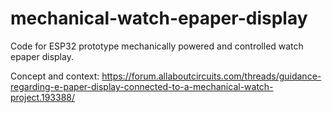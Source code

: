 # mechanical-watch-epaper-display
Code for ESP32 prototype mechanically powered and controlled watch epaper display.

Concept and context: https://forum.allaboutcircuits.com/threads/guidance-regarding-e-paper-display-connected-to-a-mechanical-watch-project.193388/
